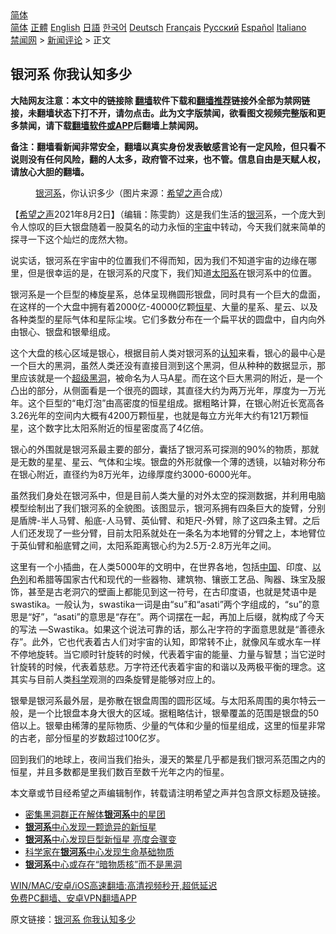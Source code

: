  <!-- 面包屑导航 --> <div class="breadcrumb"><!-- GTranslate: https://gtranslate.io/ -->  <div class="switcher notranslate">  <div class="selected">  <a href="#" onclick="return false;"> 简体</a>  </div>  <div class="option">  <a href="https://www.bannedbook.org" onclick="doGTranslate('zh-CN|zh-CN');jQuery('div.switcher div.selected a').html(jQuery(this).html());return false;" title="简体中文" class="nturl selected"> 简体</a>  <a href="https://www.bannedbook.org/zh-tw/" onclick="doGTranslate('zh-CN|zh-TW');jQuery('div.switcher div.selected a').html(jQuery(this).html());return false;" title="繁體中文" class="nturl"> 正體</a>  <a href="https://www.bannedbook.org/en/" onclick="doGTranslate('zh-CN|en');jQuery('div.switcher div.selected a').html(jQuery(this).html());return false;" title="English" class="nturl"> English</a>  <a href="https://www.bannedbook.org/ja/" onclick="doGTranslate('zh-CN|ja');jQuery('div.switcher div.selected a').html(jQuery(this).html());return false;" title="日本語" class="nturl"> 日語</a>  <a href="https://www.bannedbook.org/ko/" onclick="doGTranslate('zh-CN|ko');jQuery('div.switcher div.selected a').html(jQuery(this).html());return false;" title="한국어" class="nturl"> 한국어</a>  <a href="https://www.bannedbook.org/de/" onclick="doGTranslate('zh-CN|de');jQuery('div.switcher div.selected a').html(jQuery(this).html());return false;" title="Deutsch" class="nturl"> Deutsch</a>  <a href="https://www.bannedbook.org/fr/" onclick="doGTranslate('zh-CN|fr');jQuery('div.switcher div.selected a').html(jQuery(this).html());return false;" title="Français" class="nturl"> Français</a>  <a href="https://www.bannedbook.org/ru/" onclick="doGTranslate('zh-CN|ru');jQuery('div.switcher div.selected a').html(jQuery(this).html());return false;" title="Русский" class="nturl"> Русский</a>  <a href="https://www.bannedbook.org/es/" onclick="doGTranslate('zh-CN|es');jQuery('div.switcher div.selected a').html(jQuery(this).html());return false;" title="Español" class="nturl"> Español</a>  <a href="https://www.bannedbook.org/it/" onclick="doGTranslate('zh-CN|it');jQuery('div.switcher div.selected a').html(jQuery(this).html());return false;" title="Italiano" class="nturl"> Italiano</a>  </div>  </div>      <div class='breadcrumb-sub'><!-- Breadcrumb NavXT 6.3.0 --> <a href="https://www.bannedbook.org/" class="home">禁闻网</a> &gt; <a href="https://www.bannedbook.org/bnews/comments/" class="category">新闻评论</a> &gt; 正文</div></div><h2>银河系 你我认知多少</h2> <p class="notice"><b>大陆网友注意：本文中的链接除 <a href="https://github.com/bannedbook/fanqiang" >翻墙</a>软件下载和<a href="https://github.com/killgcd/justmysocks/blob/master/README.md">翻墙推荐</a>链接外全部为禁网链接，未翻墙状态下打不开，请勿点击。此为文字版禁闻，欲看图文视频完整版和更多禁闻，请下载<a href="https://github.com/bannedbook/fanqiang">翻墙软件或APP</a>后翻墙上禁闻网。</p><p>备注：翻墙看新闻非常安全，翻墙以真实身份发表敏感言论有一定风险，但只看不说则没有任何风险，翻的人太多，政府管不过来，也不管。信息自由是天赋人权，请放心大胆的翻墙。</b></p>  <div class="entry"> <figure><figcaption><a href="https://www.bannedbook.org/bnews/tag/%e9%93%b6%e6%b2%b3%e7%b3%bb/" class="st_tag internal_tag" rel="tag" title="标签 银河系 下的日志">银河系</a>，你认识多少（图片来源：<a href="https://www.bannedbook.org/bnews/tag/%e5%b8%8c%e6%9c%9b%e4%b9%8b%e5%a3%b0/" class="st_tag internal_tag" rel="tag" title="标签 希望之声 下的日志">希望之声</a>合成）</figcaption></figure> <p>【<span class='wp_keywordlink_affiliate'><a href="https://www.soundofhope.org" title="希望之声" target="_blank">希望之声</a></span>2021年8月2日】（编辑：陈雯韵）这是我们生活的<a href="https://www.bannedbook.org/bnews/tag/%E9%93%B6%E6%B2%B3/" class="st_tag internal_tag" rel="tag" title="标签 银河 下的日志">银河</a>系，一个庞大到令人惊叹的巨大银盘随着一股莫名的动力永恒的<a href="https://www.bannedbook.org/bnews/tag/%e5%ae%87%e5%ae%99/" class="st_tag internal_tag" rel="tag" title="标签 宇宙 下的日志">宇宙</a>中转动，今天我们就来简单的探寻一下这个灿烂的庞然大物。</p> <p>说实话，银河系在宇宙中的位置我们不得而知，因为我们不知道宇宙的边缘在哪里，但是很幸运的是，在银河系的尺度下，我们知道<a href="https://www.bannedbook.org/bnews/tag/%e5%a4%aa%e9%98%b3%e7%b3%bb/" class="st_tag internal_tag" rel="tag" title="标签 太阳系 下的日志">太阳系</a>在银河系中的位置。</p> <p>银河系是一个巨型的棒旋星系，总体呈现椭圆形银盘，同时具有一个巨大的盘面，在这样的一个大盘中拥有着2000亿-40000亿颗<a href="https://www.bannedbook.org/bnews/tag/%E6%81%92%E6%98%9F/" class="st_tag internal_tag" rel="tag" title="标签 恒星 下的日志">恒星</a>、大量的星系、星云、以及各种类型的星际气体和星际尘埃。它们多数分布在一个扁平状的圆盘中，自内向外由银心、银盘和银晕组成。</p>  <p>这个大盘的核心区域是银心，根据目前人类对银河系的<a href="https://www.bannedbook.org/bnews/tag/%E8%AE%A4%E7%9F%A5/" class="st_tag internal_tag" rel="tag" title="标签 认知 下的日志">认知</a>来看，银心的最中心是一个巨大的黑洞，虽然人类还没有直接目测到这个黑洞，但从种种的数据显示，那里应该就是一个<a href="https://www.bannedbook.org/bnews/tag/%E8%B6%85%E7%BA%A7%E9%BB%91%E6%B4%9E/" class="st_tag internal_tag" rel="tag" title="标签 超级黑洞 下的日志">超级黑洞</a>，被命名为人马A星。而在这个巨大黑洞的附近，是一个凸出的部分，从侧面看是一个很亮的圆球，其直径大约为两万光年，厚度为一万光年。这个巨型的“电灯泡”由高密度的恒星组成。据粗略计算，在银心附近长宽高各3.26光年的空间内大概有4200万颗恒星，也就是每立方光年大约有121万颗恒星，这个数字比太阳系附近的恒星密度高了4亿倍。</p> <p>银心的外围就是银河系最主要的部分，囊括了银河系可探测的90%的物质，那就是无数的星星、星云、气体和尘埃。银盘的外形就像一个薄的透镜，以轴对称分布在银心附近，直径约为8万光年，边缘厚度约3000-6000光年。</p> <p>虽然我们身处在银河系中，但是目前人类大量的对外太空的探测数据，并利用电脑模型绘制出了我们银河系的全貌图。该图显示，银河系拥有四条巨大的旋臂，分别是盾牌-半人马臂、船底-人马臂、英仙臂、和矩尺-外臂，除了这四条主臂。之后人们还发现了一些分臂，目前太阳系就处在一条名为本地臂的分臂之上，本地臂位于英仙臂和船底臂之间，太阳系距离银心约为2.5万-2.8万光年之间。</p>  <p>这里有一个小插曲，在人类5000年的文明中，在世界各地，包括<span class='wp_keywordlink_affiliate'><a href="https://www.bannedbook.org/" title="中国" target="_blank">中国</a></span>、印度、<a href="https://www.bannedbook.org/bnews/tag/%e4%bb%a5%e8%89%b2%e5%88%97/" class="st_tag internal_tag" rel="tag" title="标签 以色列 下的日志">以色列</a>和希腊等国家古代和现代的一些器物、建筑物、镶嵌工艺品、陶器、珠宝及服饰，甚至是古老洞穴的壁画上都能见到这一符号，在古印度语，也就是梵语中是swastika。一般认为，swastika一词是由“su”和“asati”两个字组成的，“su”的意思是“好”，“asati”的意思是“存在”。两个词摆在一起，再加上后缀，就构成了今天的写法 —Swastika。如果这个说法可靠的话，那么卍字符的字面意思就是“善德永存”。此外，它也代表着古人们对宇宙的认知，即常转不止，就像风车或水车一样不停地旋转。当它顺时针旋转的时候，代表着宇宙的能量、力量与智慧；当它逆时针旋转的时候，代表着慈悲。万字符还代表着宇宙的和谐以及两极平衡的理念。这其实与目前人类<span class='wp_keywordlink'><a href="https://www.bannedbook.org/forum11/topic309.html" title="禁片：“科学”的棍子" target="_blank">科学</a></span>观测的四条旋臂是能够对应上的。</p> <p>银晕是银河系最外层，是弥散在银盘周围的圆形区域。与太阳系周围的奥尔特云一般，是一个比银盘本身大很大的区域。据粗略估计，银晕覆盖的范围是银盘的50倍以上。银晕由稀薄的星际物质、少量的气体和少量的恒星组成，这里的恒星非常的古老，部分恒星的岁数超过100亿岁。</p> <p>回到我们的地球上，夜间当我们抬头，漫天的繁星几乎都是我们银河系范围之内的恒星，并且多数都是里我们数百至数千光年之内的恒星。</p>  <p>本文章或节目经希望之声编辑制作，转载请注明希望之声并包含原文标题及链接。 </p> <ul class='op-related-articles' title='相关阅读'> <li><a href='https://www.bannedbook.org/bnews/worldnews/20210707/1581714.html' target='_blank'>密集黑洞群正在解体<b>银河系</b>中的星团</a></li> <li><a href='https://www.bannedbook.org/bnews/cnnews/20210620/1570400.html' target='_blank'><b>银河系</b>中心发现一颗诡异的新恒星</a></li> <li><a href='https://www.bannedbook.org/bnews/cnnews/20210619/1569695.html' target='_blank'><b>银河系</b>中心发现巨型新恒星 亮度会骤变</a></li> <li><a href='https://www.bannedbook.org/bnews/cnnews/20210603/1558999.html' target='_blank'>科学家在<b>银河系</b>中心发现生命基础物质</a></li> <li><a href='https://www.bannedbook.org/bnews/cnnews/20210531/1557060.html' target='_blank'><b>银河系</b>中心或存在“暗物质核”而不是黑洞</a></li> </ul> <p class="texttj"> <a href="https://github.com/bannedbook/fanqiang/wiki/V2ray%E6%9C%BA%E5%9C%BA" target="_blank">WIN/MAC/安卓/iOS高速翻墙:高清视频秒开,超低延迟</a><br/> <a href="https://github.com/bannedbook/fanqiang/wiki/%E7%A6%81%E9%97%BB%E7%BD%91%E5%AE%89%E5%8D%93%E7%BF%BB%E5%A2%99%E6%96%B0%E9%97%BBAPP" target="_blank">免费PC翻墙、安卓VPN翻墙APP</a></p><p>原文链接：<a class="src_link"  href="https://www.soundofhope.org/post/531374" target="_blank">银河系 你我认知多少</a></p> <a name='sharetosocial'></a>  <div style="margin-bottom:5px;padding-bottom:5px;clear:both"> <div id="archive-pix-1" class="banner-ads"> <!-- AuctionX Display platform tag START --> <div id="26318x728x90x621x_ADSLOT2" clicktrack="%%CLICK_URL_ESC%%"></div> <!-- AuctionX Display platform tag END --> </div> <div id="archive-pix-2" class="banner-ads"> <!-- AuctionX Display platform tag START --> <div id="26315x300x250x621x_ADSLOT2" clicktrack="%%CLICK_URL_ESC%%"></div> <!-- AuctionX Display platform tag END --> </div> </div>  <div id="archive-pix-1" class="banner-ads"> <!-- AuctionX Display platform tag START --> <div id="26318x728x90x621x_ADSLOT3" clicktrack="%%CLICK_URL_ESC%%"></div> <!-- AuctionX Display platform tag END --> </div> </div><!--END ENTRY--> 